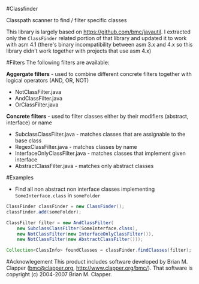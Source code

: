#Classfinder

Classpath scanner to find / filter specific classes

This library is largely based on https://github.com/bmc/javautil.
I extracted only the ```ClassFinder``` related portion of that library and updated
it to work with asm 4.1 (there's binary incompatibility between asm 3.x and 4.x
so this library didn't work together with projects that use asm 4.x)

#Filters
The following filters are available:

**Aggergate filters** - used to combine different concrete filters together with logical operators (AND, OR, NOT)
* NotClassFilter.java
* AndClassFilter.java
* OrClassFilter.java

**Concrete filters** - used to filter classes either by their modifiers (abstract, interface) or name
* SubclassClassFilter.java - matches classes that are assignable to the base class
* RegexClassFilter.java - matches classes by name
* InterfaceOnlyClassFilter.java - matches classes that implement given interface
* AbstractClassFilter.java - matches only abstract classes

#Examples
* Find all non abstract non interface classes implementing ```SomeInterface.class``` in ```someFolder```

```java
ClassFinder classFinder = new ClassFinder();
classFinder.add(someFolder);

ClassFilter filter = new AndClassFilter(
    new SubclassClassFilter(SomeInterface.class),
    new NotClassFilter(new InterfaceOnlyClassFilter()),
    new NotClassFilter(new AbstractClassFilter()));

Collection<ClassInfo> foundClasses = classFinder.findClasses(filter);
```

#Acknowlegement
This product includes software developed by Brian M. Clapper
(bmc@clapper.org, http://www.clapper.org/bmc/). That software is
copyright (c) 2004-2007 Brian M. Clapper.
